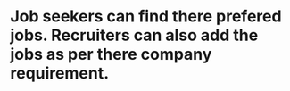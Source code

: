 # Job seekers can find there prefered jobs. Recruiters can also add the jobs as per there company requirement. 
